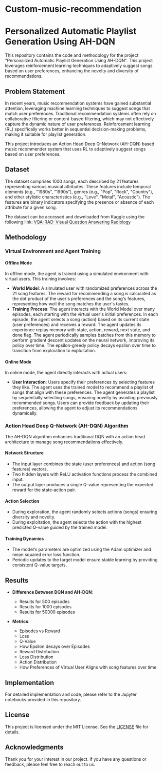 # Custom-music-recommendation
# Personalized Automatic Playlist Generation Using AH-DQN

This repository contains the code and methodology for the project "Personalized Automatic Playlist Generation Using AH-DQN". This project leverages reinforcement learning techniques to adaptively suggest songs based on user preferences, enhancing the novelty and diversity of recommendations.

## Problem Statement

In recent years, music recommendation systems have gained substantial attention, leveraging machine learning techniques to suggest songs that match user preferences. Traditional recommendation systems often rely on collaborative filtering or content-based filtering, which may not effectively capture the dynamic nature of user preferences. Reinforcement learning (RL) specifically works better in sequential decision-making problems, making it suitable for playlist generation.

This project introduces an Action Head Deep Q-Network (AH-DQN) based music recommender system that uses RL to adaptively suggest songs based on user preferences.

## Dataset

The dataset comprises 1000 songs, each described by 21 features representing various musical attributes. These features include temporal elements (e.g., "1980s", "1990s"), genres (e.g., "Pop", "Rock", "Country"), and other stylistic characteristics (e.g., "Love", "Metal", "Acoustic"). The features are binary indicators specifying the presence or absence of each attribute for a given song.

The dataset can be accessed and downloaded from Kaggle using the following link: [VQA-RAD: Visual Question Answering Radiology](https://www.kaggle.com/datasets/mdzeeshanhassan/vqa-rad-visual-question-answering-radiology)

## Methodology

### Virtual Environment and Agent Training

#### Offline Mode

In offline mode, the agent is trained using a simulated environment with virtual users. This training involves:

- **World Model**: A simulated user with randomized preferences across the 21 song features. The reward for recommending a song is calculated as the dot product of the user's preferences and the song's features, representing how well the song matches the user's tastes.
- **Training Process**: The agent interacts with the World Model over many episodes, each starting with the virtual user's initial preferences. In each episode, the agent selects a song (action) based on its current state (user preferences) and receives a reward. The agent updates its experience replay memory with state, action, reward, next state, and done flag. The agent periodically samples batches from this memory to perform gradient descent updates on the neural network, improving its policy over time. The epsilon-greedy policy decays epsilon over time to transition from exploration to exploitation.

#### Online Mode

In online mode, the agent directly interacts with actual users:

- **User Interaction**: Users specify their preferences by selecting features they like. The agent uses the trained model to recommend a playlist of songs that align with these preferences. The agent generates a playlist by sequentially selecting songs, ensuring novelty by avoiding previously recommended songs. Users can provide feedback by updating their preferences, allowing the agent to adjust its recommendations dynamically.

### Action Head Deep Q-Network (AH-DQN) Algorithm

The AH-DQN algorithm enhances traditional DQN with an action head architecture to manage song recommendations effectively.

#### Network Structure

- The input layer combines the state (user preferences) and action (song features) vectors.
- Two hidden layers with ReLU activation functions process the combined input.
- The output layer produces a single Q-value representing the expected reward for the state-action pair.

#### Action Selection

- During exploration, the agent randomly selects actions (songs) ensuring diversity and novelty.
- During exploitation, the agent selects the action with the highest predicted Q-value guided by the trained model.

#### Training Dynamics

- The model's parameters are optimized using the Adam optimizer and mean squared error loss function.
- Periodic updates to the target model ensure stable learning by providing consistent Q-value targets.

## Results

- **Difference Between DQN and AH-DQN**:
  - Results for 500 episodes
  - Results for 1000 episodes
  - Results for 50000 episodes

- **Metrics**:
  - Episodes vs Reward
  - Loss
  - Q-Value
  - How Epsilon decays over Episodes
  - Reward Distribution
  - Loss Distribution
  - Action Distribution
  - How Preferences of Virtual User Aligns with song features over time

## Implementation

For detailed implementation and code, please refer to the Jupyter notebooks provided in this repository.

## License

This project is licensed under the MIT License. See the [LICENSE](LICENSE) file for details.

## Acknowledgments

Thank you for your interest in our project. If you have any questions or feedback, please feel free to reach out to us.
